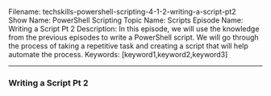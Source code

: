 Filename: techskills-powershell-scripting-4-1-2-writing-a-script-pt2  
Show Name: PowerShell Scripting
Topic Name: Scripts
Episode Name: Writing a Script Pt 2
Description: In this episode, we will use the knowledge from the previous episodes
to write a PowerShell script. We will go through the process of taking a repetitive
task and creating a script that will help automate the process.
Keywords: [keyword1,keyword2,keyword3]

---

### Writing a Script Pt 2
